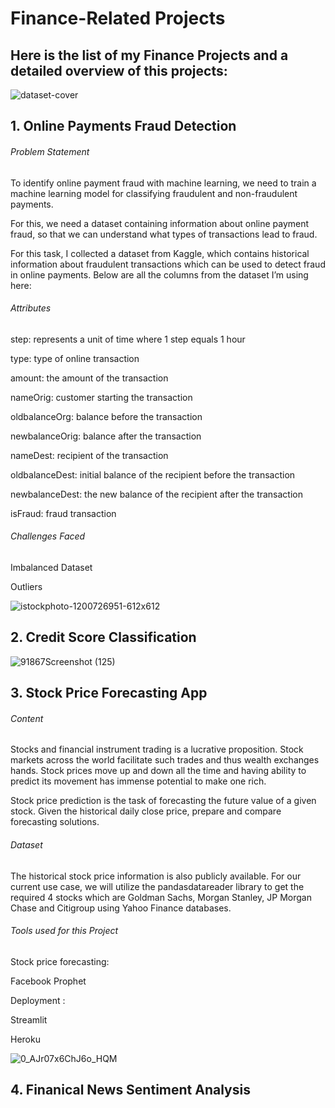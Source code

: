 

# Finance-Related Projects

## Here is the list of my Finance Projects and a detailed overview of this projects:




![dataset-cover](https://user-images.githubusercontent.com/88341388/203754171-9b931d52-652c-4b60-a868-d97920a21181.jpg)

## 1. Online Payments Fraud Detection

###### Problem Statement

To identify online payment fraud with machine learning, we need to train a machine learning model for classifying fraudulent and non-fraudulent payments. 

For this, we need a dataset containing information about online payment fraud, so that we can understand what types of transactions lead to fraud. 

For this task, I collected a dataset from Kaggle, which contains historical information about fraudulent transactions which can be used to detect fraud in online payments. Below are all the columns from the dataset I’m using here:

###### Attributes
step: represents a unit of time where 1 step equals 1 hour

type: type of online transaction

amount: the amount of the transaction

nameOrig: customer starting the transaction

oldbalanceOrg: balance before the transaction

newbalanceOrig: balance after the transaction

nameDest: recipient of the transaction

oldbalanceDest: initial balance of the recipient before the transaction

newbalanceDest: the new balance of the recipient after the transaction

isFraud: fraud transaction

###### Challenges Faced

Imbalanced Dataset

Outliers


![istockphoto-1200726951-612x612](https://user-images.githubusercontent.com/88341388/203758077-9342a869-9631-49ae-91b6-136b0c4d9554.jpg)

## 2. Credit Score Classification




![91867Screenshot (125)](https://user-images.githubusercontent.com/88341388/203889985-dc079235-1694-4cf3-8176-f749c2e27604.png)

## 3. Stock Price Forecasting App


###### Content

Stocks and financial instrument trading is a lucrative proposition. Stock markets across the world facilitate such trades and thus wealth exchanges hands. Stock prices move up and down all the time and having ability to predict its movement has immense potential to make one rich.

Stock price prediction is the task of forecasting the future value of a given stock. Given the historical daily close price, prepare and compare forecasting solutions.

###### Dataset

The historical stock price information is also publicly available. For our current use case, we will utilize the pandasdatareader library to get the required 4 stocks which are Goldman Sachs, Morgan Stanley, JP Morgan Chase and Citigroup using Yahoo Finance databases.


###### Tools used for this Project
Stock price forecasting:

Facebook Prophet

Deployment :

Streamlit

Heroku




![0_AJr07x6ChJ6o_HQM](https://user-images.githubusercontent.com/88341388/203899251-36af1a60-13a9-49e7-8ba3-425bae67daa0.jpeg)

## 4. Finanical News Sentiment Analysis















